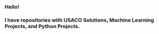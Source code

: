 ### Hello!
### I have repositories with USACO Solutions, Machine Learning Projects, and Python Projects.

<!--
**HashtagOfficialAccount/HashtagOfficialAccount** is a ✨ _special_ ✨ repository because its `README.md` (this file) appears on your GitHub profile.

